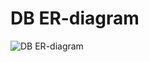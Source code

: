 # DB ER-diagram

![DB ER-diagram](https://raw.githubusercontent.com/AndrasteCries/education-platform-MPP/raw/assets/ER_diagram.jpg)
